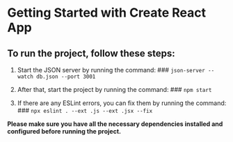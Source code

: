 # Getting Started with Create React App

## To run the project, follow these steps:

1. Start the JSON server by running the command: ### `json-server --watch db.json --port 3001`

2. After that, start the project by running the command: ### `npm start`

3. If there are any ESLint errors, you can fix them by running the command: ### `npx eslint . --ext .js --ext .jsx --fix`


**Please make sure you have all the necessary dependencies installed and configured before running the project.**
